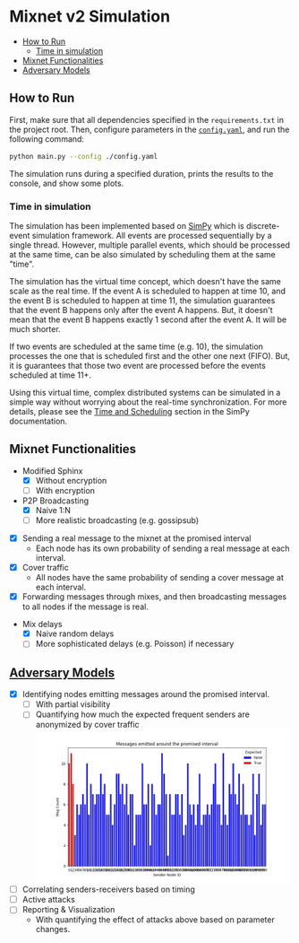 # Mixnet v2 Simulation

* [How to Run](#how-to-run)
  + [Time in simulation](#time-in-simulation)
* [Mixnet Functionalities](#mixnet-functionalities)
* [Adversary Models](#adversary-models)

## How to Run

First, make sure that all dependencies specified in the `requirements.txt` in the project root.
Then, configure parameters in the [`config.yaml`](./config.yaml), and run the following command:
```bash
python main.py --config ./config.yaml
```
The simulation runs during a specified duration, prints the results to the console, and show some plots.

### Time in simulation

The simulation has been implemented based on [SimPy](https://simpy.readthedocs.io/en/latest/) which is discrete-event simulation framework.
All events are processed sequentially by a single thread.
However, multiple parallel events, which should be processed at the same time, can be also simulated by scheduling them at the same "time".

The simulation has the virtual time concept, which doesn't have the same scale as the real time.
If the event A is scheduled to happen at time 10, and the event B is scheduled to happen at time 11,
the simulation guarantees that the event B happens only after the event A happens.
But, it doesn't mean that the event B happens exactly 1 second after the event A. It will be much shorter.

If two events are scheduled at the same time (e.g. 10), the simulation processes the one that is scheduled first and the other one next (FIFO).
But, it is guarantees that those two event are processed before the events scheduled at time 11+.

Using this virtual time, complex distributed systems can be simulated in a simple way without worrying about the real-time synchronization.
For more details, please see the [Time and Scheduling](https://simpy.readthedocs.io/en/latest/topical_guides/time_and_scheduling.html#what-is-time) section in the SimPy documentation.

## Mixnet Functionalities
- Modified Sphinx
    - [x] Without encryption
    - [ ] With encryption
- P2P Broadcasting
  - [x] Naive 1:N
  - [ ] More realistic broadcasting (e.g. gossipsub)
- [x] Sending a real message to the mixnet at the promised interval
  - Each node has its own probability of sending a real message at each interval.
- [x] Cover traffic
  - All nodes have the same probability of sending a cover message at each interval.
- [x] Forwarding messages through mixes, and then broadcasting messages to all nodes if the message is real.
- Mix delays
  - [x] Naive random delays
  - [ ] More sophisticated delays (e.g. Poisson) if necessary

## [Adversary Models](https://www.notion.so/Mixnet-v2-Proof-of-Concept-102d0563e75345a3a6f1c11791fbd746?pvs=4#c5ffa49486ce47ed81d25028bc0d9d40)
- [x] Identifying nodes emitting messages around the promised interval.
  - [ ] With partial visibility
  - [ ] Quantifying how much the expected frequent senders are anonymized by cover traffic
  ![](./docs/msgs-around-interval.png)
- [ ] Correlating senders-receivers based on timing
- [ ] Active attacks
- [ ] Reporting & Visualization
  - With quantifying the effect of attacks above based on parameter changes.